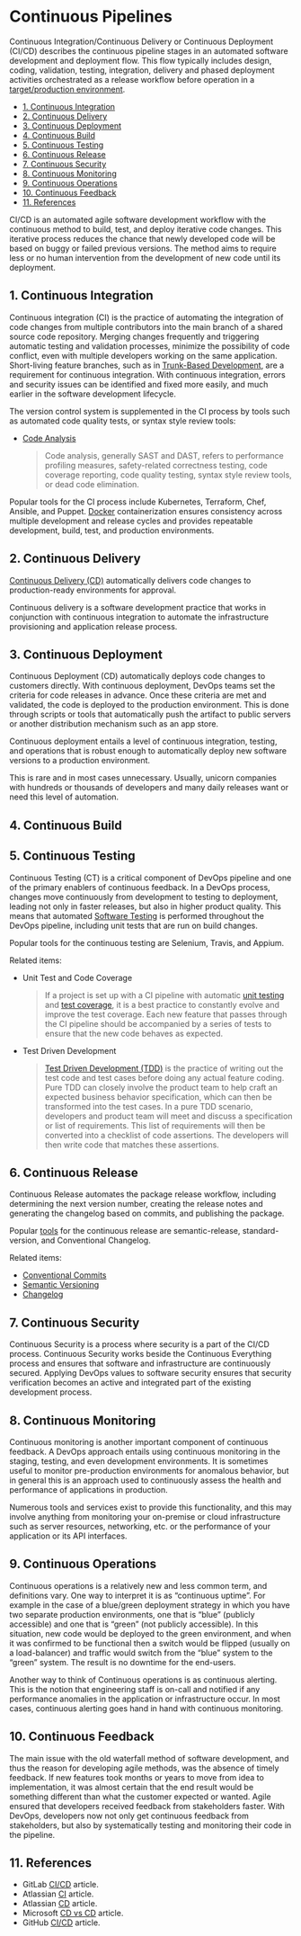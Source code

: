# Continuous Pipelines

Continuous Integration/Continuous Delivery or Continuous Deployment (CI/CD) describes the continuous pipeline stages in an automated software development and deployment flow. This flow typically includes design, coding, validation, testing, integration, delivery and phased deployment activities orchestrated as a release workflow before operation in a [target/production environment](../../internal/about/software-development-environment.md#production-environment).

- [1. Continuous Integration](#1-continuous-integration)
- [2. Continuous Delivery](#2-continuous-delivery)
- [3. Continuous Deployment](#3-continuous-deployment)
- [4. Continuous Build](#4-continuous-build)
- [5. Continuous Testing](#5-continuous-testing)
- [6. Continuous Release](#6-continuous-release)
- [7. Continuous Security](#7-continuous-security)
- [8. Continuous Monitoring](#8-continuous-monitoring)
- [9. Continuous Operations](#9-continuous-operations)
- [10. Continuous Feedback](#10-continuous-feedback)
- [11. References](#11-references)

CI/CD is an automated agile software development workflow with the continuous method to build, test, and deploy iterative code changes. This iterative process reduces the chance that newly developed code will be based on buggy or failed previous versions. The method aims to require less or no human intervention from the development of new code until its deployment.

## 1. Continuous Integration

Continuous integration (CI) is the practice of automating the integration of code changes from multiple contributors into the main branch of a shared source code repository. Merging changes frequently and triggering automatic testing and validation processes, minimize the possibility of code conflict, even with multiple developers working on the same application. Short-living feature branches, such as in [Trunk-Based Development](../../internal/about/branching-strategies.md#trunk-based-development), are a requirement for continuous integration. With continuous integration, errors and security issues can be identified and fixed more easily, and much earlier in the software development lifecycle.

The version control system is supplemented in the CI process by tools such as automated code quality tests, or syntax style review tools:  

- [Code Analysis](../../internal/about/code-analysis.md)
  > Code analysis, generally SAST and DAST, refers to performance profiling measures, safety-related correctness testing, code coverage reporting, code quality testing, syntax style review tools, or dead code elimination.

Popular tools for the CI process include Kubernetes, Terraform, Chef, Ansible, and Puppet. [Docker](https://www.docker.com/) containerization ensures consistency across multiple development and release cycles and provides repeatable development, build, test, and production environments.

## 2. Continuous Delivery

[Continuous Delivery (CD)](https://continuousdelivery.com/) automatically delivers code changes to production-ready environments for approval.

Continuous delivery is a software development practice that works in conjunction with continuous integration to automate the infrastructure provisioning and application release process.

## 3. Continuous Deployment

Continuous Deployment (CD) automatically deploys code changes to customers directly. With continuous deployment, DevOps teams set the criteria for code releases in advance. Once these criteria are met and validated, the code is deployed to the production environment. This is done through scripts or tools that automatically push the artifact to public servers or another distribution mechanism such as an app store.

Continuous deployment entails a level of continuous integration, testing, and operations that is robust enough to automatically deploy new software versions to a production environment.

This is rare and in most cases unnecessary. Usually, unicorn companies with hundreds or thousands of developers and many daily releases want or need this level of automation.

## 4. Continuous Build  

## 5. Continuous Testing  

Continuous Testing (CT) is a critical component of DevOps pipeline and one of the primary enablers of continuous feedback. In a DevOps process, changes move continuously from development to testing to deployment, leading not only in faster releases, but also in higher product quality. This means that automated [Software Testing](../../internal/about/software-testing.md) is performed throughout the DevOps pipeline, including unit tests that are run on build changes.  

Popular tools for the continuous testing are Selenium, Travis, and Appium.

Related items:

- Unit Test and Code Coverage
  > If a project is set up with a CI pipeline with automatic [unit testing](../../internal/about/software-testing.md#code-coverage) and [test coverage](../../internal/about/software-testing.md#code-coverage), it is a best practice to constantly evolve and improve the test coverage. Each new feature that passes through the CI pipeline should be accompanied by a series of tests to ensure that the new code behaves as expected.

- Test Driven Development
  > [Test Driven Development (TDD)](../../internal/about/software-testing.md#test-driven-development) is the practice of writing out the test code and test cases before doing any actual feature coding. Pure TDD can closely involve the product team to help craft an expected business behavior specification, which can then be transformed into the test cases. In a pure TDD scenario, developers and product team will meet and discuss a specification or list of requirements. This list of requirements will then be converted into a checklist of code assertions. The developers will then write code that matches these assertions.

## 6. Continuous Release

Continuous Release automates the package release workflow, including determining the next version number, creating the release notes and generating the changelog based on commits, and publishing the package.

Popular [tools](../../internal/guideline/versioning-guide.md#tooling) for the continuous release are semantic-release, standard-version, and Conventional Changelog.

Related items:

- [Conventional Commits](../../internal/convention/conventional-commits.md)
- [Semantic Versioning](../../internal/convention/semantic-versioning.md)
- [Changelog](../../internal/convention/changelog.md)

## 7. Continuous Security

Continuous Security is a process where security is a part of the CI/CD process. Continuous Security works beside the Continuous Everything process and ensures that software and infrastructure are continuously secured. Applying DevOps values to software security ensures that security verification becomes an active and integrated part of the existing development process.

## 8. Continuous Monitoring

Continuous monitoring is another important component of continuous feedback. A DevOps approach entails using continuous monitoring in the staging, testing, and even development environments. It is sometimes useful to monitor pre-production environments for anomalous behavior, but in general this is an approach used to continuously assess the health and performance of applications in production.

Numerous tools and services exist to provide this functionality, and this may involve anything from monitoring your on-premise or cloud infrastructure such as server resources, networking, etc. or the performance of your application or its API interfaces.

## 9. Continuous Operations

Continuous operations is a relatively new and less common term, and definitions vary. One way to interpret it is as “continuous uptime”. For example in the case of a blue/green deployment strategy in which you have two separate production environments, one that is “blue” (publicly accessible) and one that is “green” (not publicly accessible). In this situation, new code would be deployed to the green environment, and when it was confirmed to be functional then a switch would be flipped (usually on a load-balancer) and traffic would switch from the “blue” system to the “green” system. The result is no downtime for the end-users.

Another way to think of Continuous operations is as continuous alerting. This is the notion that engineering staff is on-call and notified if any performance anomalies in the application or infrastructure occur. In most cases, continuous alerting goes hand in hand with continuous monitoring.

## 10. Continuous Feedback

The main issue with the old waterfall method of software development, and thus the reason for developing agile methods, was the absence of timely feedback. If new features took months or years to move from idea to implementation, it was almost certain that the end result would be something different than what the customer expected or wanted. Agile ensured that developers received feedback from stakeholders faster. With DevOps, developers now not only get continuous feedback from stakeholders, but also by systematically testing and monitoring their code in the pipeline.  

## 11. References

- GitLab [CI/CD](https://about.gitlab.com/topics/ci-cd/) article.
- Atlassian [CI](https://www.atlassian.com/continuous-delivery/continuous-integration) article.
- Atlassian [CD](https://www.atlassian.com/continuous-delivery) article.
- Microsoft [CD vs CD](https://azure.microsoft.com/en/overview/continuous-delivery-vs-continuous-deployment/) article.
- GitHub [CI/CD](https://resources.github.com/ci-cd/) article.
